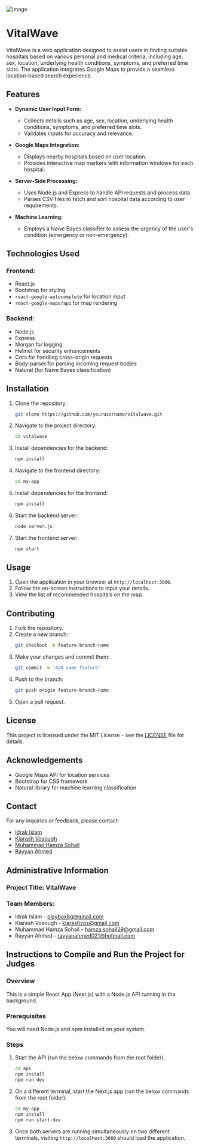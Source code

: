 ![image](https://github.com/user-attachments/assets/05d2dec8-1306-475b-90de-0728f6283fb4)

# VitalWave

VitalWave is a web application designed to assist users in finding suitable hospitals based on various personal and medical criteria, including age, sex, location, underlying health conditions, symptoms, and preferred time slots. The application integrates Google Maps to provide a seamless location-based search experience.

## Features

- **Dynamic User Input Form:**
  - Collects details such as age, sex, location, underlying health conditions, symptoms, and preferred time slots.
  - Validates inputs for accuracy and relevance.

- **Google Maps Integration:**
  - Displays nearby hospitals based on user location.
  - Provides interactive map markers with information windows for each hospital.

- **Server-Side Processing:**
  - Uses Node.js and Express to handle API requests and process data.
  - Parses CSV files to fetch and sort hospital data according to user requirements.

- **Machine Learning:**
  - Employs a Naive Bayes classifier to assess the urgency of the user's condition (emergency or non-emergency).

## Technologies Used

### Frontend:
- React.js
- Bootstrap for styling
- `react-google-autocomplete` for location input
- `react-google-maps/api` for map rendering

### Backend:
- Node.js
- Express
- Morgan for logging
- Helmet for security enhancements
- Cors for handling cross-origin requests
- Body-parser for parsing incoming request bodies
- Natural (for Naive Bayes classification)

## Installation

1. Clone the repository:
   ```bash
   git clone https://github.com/yourusername/vitalwave.git
   ```

2. Navigate to the project directory:
   ```bash
   cd vitalwave
   ```

3. Install dependencies for the backend:
   ```bash
   npm install
   ```

4. Navigate to the frontend directory:
   ```bash
   cd my-app
   ```

5. Install dependencies for the frontend:
   ```bash
   npm install
   ```

6. Start the backend server:
   ```bash
   node server.js
   ```

7. Start the frontend server:
   ```bash
   npm start
   ```

## Usage

1. Open the application in your browser at `http://localhost:3000`.
2. Follow the on-screen instructions to input your details.
3. View the list of recommended hospitals on the map.

## Contributing

1. Fork the repository.
2. Create a new branch:
   ```bash
   git checkout -b feature-branch-name
   ```
3. Make your changes and commit them:
   ```bash
   git commit -m 'Add some feature'
   ```
4. Push to the branch:
   ```bash
   git push origin feature-branch-name
   ```
5. Open a pull request.

## License

This project is licensed under the MIT License - see the [LICENSE](LICENSE) file for details.

## Acknowledgements

- Google Maps API for location services
- Bootstrap for CSS framework
- Natural library for machine learning classification

## Contact

For any inquiries or feedback, please contact:
- [Idrak Islam](mailto:playbox8g@gmail.com)
- [Kiarash Vosough](mailto:kiarashvos@gmail.com)
- [Muhammad Hamza Sohail](mailto:hamza.sohail29@gmail.com)
- [Rayyan Ahmed](mailto:rayyanahmed021@hotmail.com)

## Administrative Information
### Project Title: VitalWave

### Team Members:
- Idrak Islam - playbox8g@gmail.com
- Kiarash Vosough - kiarashvos@gmail.com
- Muhammad Hamza Sohail - hamza.sohail29@gmail.com
- Rayyan Ahmed - rayyanahmed021@hotmail.com

## Instructions to Compile and Run the Project for Judges

### Overview
This is a simple React App (Next.js) with a Node.js API running in the background.

### Prerequisites
You will need Node.js and npm installed on your system.

### Steps

1. Start the API (run the below commands from the root folder):
   ```bash
   cd api
   npm install
   npm run dev
   ```

2. On a different terminal, start the Next.js app (run the below commands from the root folder):
   ```bash
   cd my-app
   npm install
   npm run start:dev
   ```

3. Once both servers are running simultaneously on two different terminals, visiting `http://localhost:3000` should load the application.
